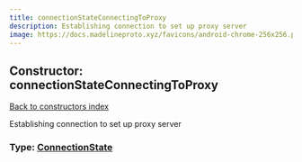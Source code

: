 ```yaml
---
title: connectionStateConnectingToProxy
description: Establishing connection to set up proxy server
image: https://docs.madelineproto.xyz/favicons/android-chrome-256x256.png
---
```

## Constructor: connectionStateConnectingToProxy  
[Back to constructors index](index.md)



Establishing connection to set up proxy server




### Type: [ConnectionState](../types/ConnectionState.md)


